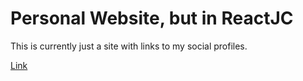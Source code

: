# Personal Website, but in ReactJC

This is currently just a site with links to my social profiles.

[Link](https://fjbarrett.com)
